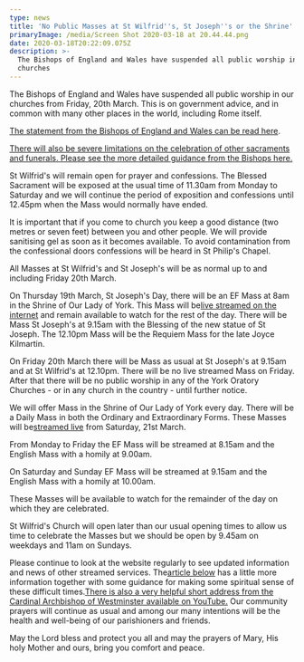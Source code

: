 ```yaml
---
type: news
title: 'No Public Masses at St Wilfrid''s, St Joseph''s or the Shrine'
primaryImage: /media/Screen Shot 2020-03-18 at 20.44.44.png
date: 2020-03-18T20:22:09.075Z
description: >-
  The Bishops of England and Wales have suspended all public worship in our
  churches
---
```

The Bishops of England and Wales have suspended all public worship in our churches from Friday, 20th March. This is on government advice, and in common with many other places in the world, including Rome itself.

[The statement from the Bishops of England and Wales can be read here](https://middlesbrough-diocese.org.uk/public-worship-suspended-but-churches-to-stay-open/).

[There will also be severe limitations on the celebration of other sacraments and funerals. Please see the more detailed guidance from the Bishops here.](https://www.birminghamdiocese.org.uk/Handlers/Download.ashx?IDMF=f705360f-0e60-4389-b9c0-933359d67351)

St Wilfrid's will remain open for prayer and confessions. The Blessed Sacrament will be exposed at the usual time of 11.30am from Monday to Saturday and we will continue the period of exposition and confessions until 12.45pm when the Mass would normally have ended.

It is important that if you come to church you keep a good distance (two metres or seven feet) between you and other people. We will provide sanitising gel as soon as it becomes available. To avoid contamination from the confessional doors confessions will be heard in St Philip's Chapel.

All Masses at St Wilfrid's and St Joseph's will be as normal up to and including Friday 20th March.

On Thursday 19th March, St Joseph's Day, there will be an EF Mass at 8am in the Shrine of Our Lady of York. This Mass will be[live streamed on the internet](https://www.youtube.com/channel/UCEwsSz1_fhjFlJNOFEpRtfw) and remain available to watch for the rest of the day. There will be Mass St Joseph's at 9.15am with the Blessing of the new statue of St Joseph. The 12.10pm Mass will be the Requiem Mass for the late Joyce Kilmartin.

On Friday 20th March there will be Mass as usual at St Joseph's at 9.15am and at St Wilfrid's at 12.10pm. There will be no live streamed Mass on Friday. After that there will be no public worship in any of the York Oratory Churches - or in any church in the country - until further notice.

We will offer Mass in the Shrine of Our Lady of York every day. There will be a Daily Mass in both the Ordinary and Extraordinary Forms. These Masses will be[streamed live](https://www.youtube.com/channel/UCEwsSz1_fhjFlJNOFEpRtfw) from Saturday, 21st March.

From Monday to Friday the EF Mass will be streamed at 8.15am and the English Mass with a homily at 9.00am.

On Saturday and Sunday EF Mass will be streamed at 9.15am and the English Mass with a homily at 10.00am.

These Masses will be available to watch for the remainder of the day on which they are celebrated.

St Wilfrid's Church will open later than our usual opening times to allow us time to celebrate the Masses but we should be open by 9.45am on weekdays and 11am on Sundays.

Please continue to look at the website regularly to see updated information and news of other streamed services. The[article below](http://www.stwilfridsyork.org.uk/blog/post/3104-the-voice-of-prayer-is-never-silent-nor-dies-the-strain-of-praise-away/) has a little more information together with some guidance for making some spiritual sense of these difficult times.[There is also a very helpful short address from the Cardinal Archbishop of Westminster available on YouTube.](https://youtu.be/vbZ0_x__Cxc) Our community prayers will continue as usual and among our many intentions will be the health and well-being of our parishioners and friends.

May the Lord bless and protect you all and may the prayers of Mary, His holy Mother and ours, bring you comfort and peace.

